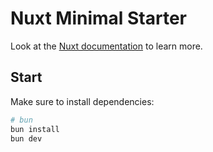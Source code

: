 # Nuxt Minimal Starter

Look at the [Nuxt documentation](https://nuxt.com/docs/getting-started/introduction) to learn more.

## Start

Make sure to install dependencies:

```bash
# bun
bun install
bun dev
```
